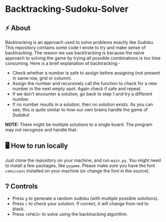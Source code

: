 # Backtracking-Sudoku-Solver

## :zap: About
Backtracking is an approach used to solve problems exactly like Sudoku. This repository contains some code I wrote to try and make sense of backtracking. The reason we use backtracking is because the naive approach to solving the game by trying all possible combinations is too time consuming. Here is a brief explanation of backtracking:-
- Check whether a number is safe to assign before assigning (not present in same row, grid or column).
- Assign the number and recursively call the function to check for a new number in the next empty spot. Again check if safe and repeat.
- If we don't encounter a solution, go back to step 1 and try a different number.
- If no number results in a solution, then no solution exists. 
As you can see, this is quite similar to how our own brains handle the game of Sudoku!

**NOTE:** There might be multiple solutions to a single board. The program may not recognize and handle that. 

## :desktop_computer: How to run locally
Just clone the repository on your machine, and run `main.py`. You might need to install a few packages, like `pygame`. Please make sure you have the font `comicsans` installed on your machine (or change the font in the source).

## :grey_question: Controls
- Press `g` to generate a random sudoku (with multiple possible solutions).
- Press `c` to check your solution. If correct, it will change from red to black.
- Press `<SPACE>` to solve using the backtracking algorithm.